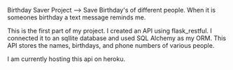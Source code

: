 Birthday Saver Project --> Save Birthday's of different people.
When it is someones birthday a text message reminds me.

This is the first part of my project. I created an API using flask_restful.
I connected it to an sqllite database and used SQL Alchemy as my ORM. This API
stores the names, birthdays, and phone numbers of various people.

I am currently hosting this api on heroku.
